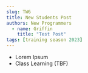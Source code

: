 ```yaml
---
slug: TW6
title: New Students Post
authors: New Programmers
  - name: Griffin
    title: "Test Post"
tags: [training season 2023]
---
```

* Lorem Ipsum
* Class Learning (TBF)
